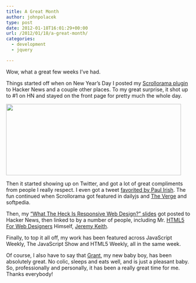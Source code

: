 ```yaml
---
title: A Great Month
author: johnpolacek
type: post
date: 2012-01-18T16:01:29+00:00
url: /2012/01/18/a-great-month/
categories:
  - development
  - jquery

---
```


Wow, what a great few weeks I&rsquo;ve had.

Things started off when on New Year&rsquo;s Day I posted my [Scrollorama plugin][1] to Hacker News and a couple other places. To my great surprise, it shot up to #1 on HN and stayed on the front page for pretty much the whole day.

<img src="/img/blog/2012/01/hackernews_top.png" alt="" title="hackernews_top" width="475" height="194" class="alignnone size-full wp-image-426" srcset="http://johnpolacek.com/wp-content/uploads/2012/01/hackernews_top.png 475w, http://johnpolacek.com/wp-content/uploads/2012/01/hackernews_top-300x122.png 300w" sizes="(max-width: 475px) 100vw, 475px" />

Then it started showing up on Twitter, and got a lot of great compliments from people I really respect. I even got a tweet <a href="https://twitter.com/#!/johnpolacek/status/153638712687869952" class="broken_link" rel="nofollow">favorited by Paul Irish</a>. The fun continued when Scrollorama got featured in dailyjs and [The Verge][2] and softpedia.

Then, my [&ldquo;What The Heck Is Responsive Web Design?&rdquo; slides][3] got posted to Hacker News, then linked to by a number of people, including Mr. [HTML5 For Web Designers][4] Himself, [Jeremy Keith][5].

Finally, to top it all off, my work has been featured across JavaScript Weekly, The JavaScript Show and HTML5 Weekly, all in the same week.

Of course, I also have to say that [Grant][6], my new baby boy, has been absolutely great. No colic, sleeps and eats well, and is just a pleasant baby. So, professionally and personally, it has been a really great time for me. Thanks everybody!

 [1]: johnpolacek.github.com/scrollorama
 [2]: http://www.theverge.com/2012/1/4/2680447/scrollorama-animate-webpage-text-jquery-plugin-john-polacek
 [3]: http://johnpolacek.github.com/scrolldeck.js/decks/responsive/
 [4]: http://www.abookapart.com/products/html5-for-web-designers
 [5]: http://adactio.com/links/
 [6]: http://twitpic.com/7ql6vx